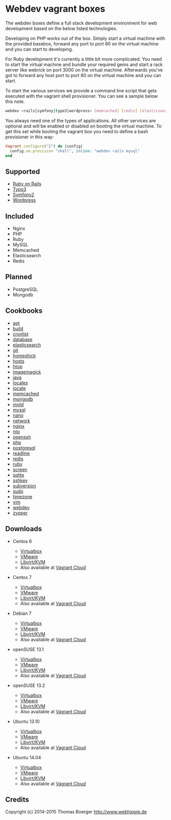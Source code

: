 # Webdev vagrant boxes

The webdev boxes define a full stack development environment for web development
based on the below listed technologies.

Developing on PHP works out of the box. Simply start a virtual machine
with the provided basebox, forward any port to port 80 on the virtual machine
and you can start to developing. 

For Ruby development it's currently a little bit more complicated. You need
to start the virtual machine and bundle your required gems and start a rack
server like webrick on port 3000 on the virtual machine. Afterwards you've
got to forward any host port to port 80 on the virtual machine and you can
start.

To start the various services we provide a command line script that gets
executed with the vagrant shell provisioner. You can see a sample below this
note.

```bash
webdev <rails|symfony|typo3|wordpress> [memcached] [redis] [elasticsearch] [mysql] [pgsql] [mongodb]
```

You always need one of the types of applications. All other services are
optional and will be enabled or disabled on booting the virtual machine. To
get this set while booting the vagrant box you need to define a bash
provisioner in this way:

```ruby
Vagrant.configure("2") do |config|
  config.vm.provision "shell", inline: "webdev rails mysql"
end
```


## Supported

* [Ruby on Rails](http://rubyonrails.org/)
* [Typo3](http://typo3.org/)
* [Symfony2](http://symfony.com/)
* [Wordpress](http://wordpress.org/)


## Included

* Nginx
* PHP
* Ruby
* MySQL
* Memcached
* Elasticsearch
* Redis


## Planned

* PostgreSQL
* Mongodb


## Cookbooks

* [apt](https://github.com/chefhippie/apt)
* [build](https://github.com/chefhippie/build)
* [cronlist](https://github.com/chefhippie/cronlist)
* [database](https://github.com/chefhippie/database)
* [elasticsearch](https://github.com/chefhippie/elasticsearch)
* [git](https://github.com/chefhippie/git)
* [homeshick](https://github.com/chefhippie/homeshick)
* [hosts](https://github.com/chefhippie/hosts)
* [htop](https://github.com/chefhippie/htop)
* [imagemagick](https://github.com/chefhippie/imagemagick)
* [java](https://github.com/chefhippie/java)
* [locales](https://github.com/chefhippie/locales)
* [locate](https://github.com/chefhippie/locate)
* [memcached](https://github.com/chefhippie/memcached)
* [mongodb](https://github.com/chefhippie/mongodb)
* [motd](https://github.com/chefhippie/motd)
* [mysql](https://github.com/chefhippie/mysql)
* [nano](https://github.com/chefhippie/nano)
* [network](https://github.com/chefhippie/network)
* [nginx](https://github.com/chefhippie/nginx)
* [ntp](https://github.com/chefhippie/ntp)
* [openssh](https://github.com/chefhippie/openssh)
* [php](https://github.com/chefhippie/php)
* [postgresql](https://github.com/chefhippie/postgresql)
* [readline](https://github.com/chefhippie/readline)
* [redis](https://github.com/chefhippie/redis)
* [ruby](https://github.com/chefhippie/ruby)
* [screen](https://github.com/chefhippie/screen)
* [sqlite](https://github.com/chefhippie/sqlite)
* [sshkey](https://github.com/chefhippie/sshkey)
* [subversion](https://github.com/chefhippie/subversion)
* [sudo](https://github.com/chefhippie/sudo)
* [timezone](https://github.com/chefhippie/timezone)
* [vim](https://github.com/chefhippie/vim)
* [webdev](https://github.com/chefhippie/webdev)
* [zypper](https://github.com/chefhippie/zypper)


## Downloads

* Centos 6
  * [Virtualbox](http://vagrant.webhippie.de/webdev/centos-6-virtualbox-0.0.1.box)
  * [VMware](http://vagrant.webhippie.de/webdev/centos-6-vmware-0.0.1.box)
  * [Libvirt/KVM](http://vagrant.webhippie.de/webdev/centos-6-libvirt-0.0.1.box)
  * Also available at [Vagrant Cloud](https://vagrantcloud.com/webhippie/boxes/webdev-centos-6)

* Centos 7
  * [Virtualbox](http://vagrant.webhippie.de/webdev/centos-7-virtualbox-0.0.1.box)
  * [VMware](http://vagrant.webhippie.de/webdev/centos-7-vmware-0.0.1.box)
  * [Libvirt/KVM](http://vagrant.webhippie.de/webdev/centos-7-libvirt-0.0.1.box)
  * Also available at [Vagrant Cloud](https://vagrantcloud.com/webhippie/boxes/webdev-centos-7)

* Debian 7
  * [Virtualbox](http://vagrant.webhippie.de/webdev/debian-7-virtualbox-0.0.1.box)
  * [VMware](http://vagrant.webhippie.de/webdev/debian-7-vmware-0.0.1.box)
  * [Libvirt/KVM](http://vagrant.webhippie.de/webdev/debian-7-libvirt-0.0.1.box)
  * Also available at [Vagrant Cloud](https://vagrantcloud.com/webhippie/boxes/webdev-debian-7)

* openSUSE 13.1
  * [Virtualbox](http://vagrant.webhippie.de/webdev/opensuse-13.1-virtualbox-0.0.1.box)
  * [VMware](http://vagrant.webhippie.de/webdev/opensuse-13.1-vmware-0.0.1.box)
  * [Libvirt/KVM](http://vagrant.webhippie.de/webdev/opensuse-13.1-libvirt-0.0.1.box)
  * Also available at [Vagrant Cloud](https://vagrantcloud.com/webhippie/boxes/webdev-opensuse-13.1)

* openSUSE 13.2
  * [Virtualbox](http://vagrant.webhippie.de/webdev/opensuse-13.2-virtualbox-0.0.1.box)
  * [VMware](http://vagrant.webhippie.de/webdev/opensuse-13.2-vmware-0.0.1.box)
  * [Libvirt/KVM](http://vagrant.webhippie.de/webdev/opensuse-13.2-libvirt-0.0.1.box)
  * Also available at [Vagrant Cloud](https://vagrantcloud.com/webhippie/boxes/webdev-opensuse-13.2)

* Ubuntu 13.10
  * [Virtualbox](http://vagrant.webhippie.de/webdev/ubuntu-13.10-virtualbox-0.0.1.box)
  * [VMware](http://vagrant.webhippie.de/webdev/ubuntu-13.10-vmware-0.0.1.box)
  * [Libvirt/KVM](http://vagrant.webhippie.de/webdev/ubuntu-13.10-libvirt-0.0.1.box)
  * Also available at [Vagrant Cloud](https://vagrantcloud.com/webhippie/boxes/webdev-ubuntu-13.10)

* Ubuntu 14.04
  * [Virtualbox](http://vagrant.webhippie.de/webdev/ubuntu-14.04-virtualbox-0.0.1.box)
  * [VMware](http://vagrant.webhippie.de/webdev/ubuntu-14.04-vmware-0.0.1.box)
  * [Libvirt/KVM](http://vagrant.webhippie.de/webdev/ubuntu-14.04-libvirt-0.0.1.box)
  * Also available at [Vagrant Cloud](https://vagrantcloud.com/webhippie/boxes/webdev-ubuntu-14.04)


## Credits

Copyright (c) 2014-2015 Thomas Boerger <http://www.webhippie.de>
